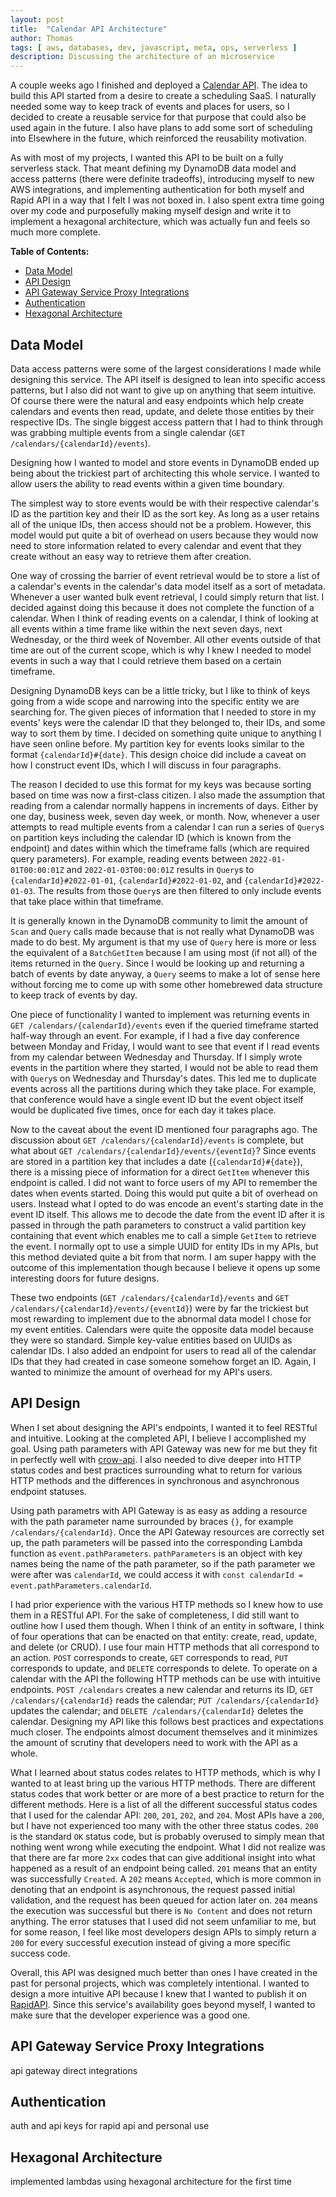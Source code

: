 ```yaml
---
layout: post
title:  "Calendar API Architecture"
author: Thomas
tags: [ aws, databases, dev, javascript, meta, ops, serverless ]
description: Discussing the architecture of an microservice
---
```


A couple weeks ago I finished and deployed a [Calendar API](/projects). The idea to build this API started from a desire to create a scheduling SaaS. I naturally needed some way to keep track of events and places for users, so I decided to create a reusable service for that purpose that could also be used again in the future. I also have plans to add some sort of scheduling into Elsewhere in the future, which reinforced the reusability motivation.

As with most of my projects, I wanted this API to be built on a fully serverless stack. That meant defining my DynamoDB data model and access patterns (there were definite tradeoffs), introducing myself to new AWS integrations, and implementing authentication for both myself and Rapid API in a way that I felt I was not boxed in. I also spent extra time going over my code and purposefully making myself design and write it to implement a hexagonal architecture, which was actually fun and feels so much more complete.

**Table of Contents:**

- [Data Model](#data-model)
- [API Design](#api-design)
- [API Gateway Service Proxy Integrations](#api-gateway-service-proxy-integrations)
- [Authentication](#authentication)
- [Hexagonal Architecture](#hexagonal-architecture)

## Data Model

Data access patterns were some of the largest considerations I made while designing this service. The API itself is designed to lean into specific access patterns, but I also did not want to give up on anything that seem intuitive. Of course there were the natural and easy endpoints which help create calendars and events then read, update, and delete those entities by their respective IDs. The single biggest access pattern that I had to think through was grabbing multiple events from a single calendar (`GET /calendars/{calendarId}/events`).

Designing how I wanted to model and store events in DynamoDB ended up being about the trickiest part of architecting this whole service. I wanted to allow users the ability to read events within a given time boundary.

The simplest way to store events would be with their respective calendar's ID as the partition key and their ID as the sort key. As long as a user retains all of the unique IDs, then access should not be a problem. However, this model would put quite a bit of overhead on users because they would now need to store information related to every calendar and event that they create without an easy way to retrieve them after creation.

One way of crossing the barrier of event retrieval would be to store a list of a calendar's events in the calendar's data model itself as a sort of metadata. Whenever a user wanted bulk event retrieval, I could simply return that list. I decided against doing this because it does not complete the function of a calendar. When I think of reading events on a calendar, I think of looking at all events within a time frame like within the next seven days, next Wednesday, or the third week of November. All other events outside of that time are out of the current scope, which is why I knew I needed to model events in such a way that I could retrieve them based on a certain timeframe.

Designing DynamoDB keys can be a little tricky, but I like to think of keys going from a wide scope and narrowing into the specific entity we are searching for. The given pieces of information that I needed to store in my events' keys were the calendar ID that they belonged to, their IDs, and some way to sort them by time. I decided on something quite unique to anything I have seen online before. My partition key for events looks similar to the format `{calendarId}#{date}`. This design choice did include a caveat on how I construct event IDs, which I will discuss in four paragraphs.

The reason I decided to use this format for my keys was because sorting based on time was now a first-class citizen. I also made the assumption that reading from a calendar normally happens in increments of days. Either by one day, business week, seven day week, or month. Now, whenever a user attempts to read multiple events from a calendar I can run a series of `Query`s on partition keys including the calendar ID (which is known from the endpoint) and dates within which the timeframe falls (which are required query parameters). For example, reading events between `2022-01-01T00:00:01Z` and `2022-01-03T00:00:01Z` results in `Query`s to `{calendarId}#2022-01-01`, `{calendarId}#2022-01-02`, and `{calendarId}#2022-01-03`. The results from those `Query`s are then filtered to only include events that take place within that timeframe.

It is generally known in the DynamoDB community to limit the amount of `Scan` and `Query` calls made because that is not really what DynamoDB was made to do best. My argument is that my use of `Query` here is more or less the equivalent of a `BatchGetItem` because I am using most (if not all) of the items returned in the `Query`. Since I would be looking up and returning a batch of events by date anyway, a `Query` seems to make a lot of sense here without forcing me to come up with some other homebrewed data structure to keep track of events by day.

One piece of functionality I wanted to implement was returning events in `GET /calendars/{calendarId}/events` even if the queried timeframe started half-way through an event. For example, if I had a five day conference between Monday and Friday, I would want to see that event if I read events from my calendar between Wednesday and Thursday. If I simply wrote events in the partition where they started, I would not be able to read them with `Query`s on Wednesday and Thursday's dates. This led me to duplicate events across all the partitions during which they take place. For example, that conference would have a single event ID but the event object itself would be duplicated five times, once for each day it takes place.

Now to the caveat about the event ID mentioned four paragraphs ago. The discussion about `GET /calendars/{calendarId}/events` is complete, but what about `GET /calendars/{calendarId}/events/{eventId}`? Since events are stored in a partition key that includes a date (`{calendarId}#{date}`), there is a missing piece of information for a direct `GetItem` whenever this endpoint is called. I did not want to force users of my API to remember the dates when events started. Doing this would put quite a bit of overhead on users. Instead what I opted to do was encode an event's starting date in the event ID itself. This allows me to decode the date from the event ID after it is passed in through the path parameters to construct a valid partition key containing that event which enables me to call a simple `GetItem` to retrieve the event. I normally opt to use a simple UUID for entity IDs in my APIs, but this method deviated quite a bit from that norm. I am super happy with the outcome of this implementation though because I believe it opens up some interesting doors for future designs.

These two endpoints (`GET /calendars/{calendarId}/events` and `GET /calendars/{calendarId}/events/{eventId}`) were by far the trickiest but most rewarding to implement due to the abnormal data model I chose for my event entities. Calendars were quite the opposite data model because they were so standard. Simple key-value entities based on UUIDs as calendar IDs. I also added an endpoint for users to read all of the calendar IDs that they had created in case someone somehow forget an ID. Again, I wanted to minimize the amount of overhead for my API's users.

## API Design

When I set about designing the API's endpoints, I wanted it to feel RESTful and intuitive. Looking at the completed API, I believe I accomplished my goal. Using path parameters with API Gateway was new for me but they fit in perfectly well with [crow-api](https://www.npmjs.com/package/crow-api). I also needed to dive deeper into HTTP status codes and best practices surrounding what to return for various HTTP methods and the differences in synchronous and asynchronous endpoint statuses.

Using path parametrs with API Gateway is as easy as adding a resource with the path parameter name surrounded by braces `{}`, for example `/calendars/{calendarId}`. Once the API Gateway resources are correctly set up, the path parameters will be passed into the corresponding Lambda function as `event.pathParameters`. `pathParameters` is an object with key names being the name of the path parameter, so if the path parameter we were after was `calendarId`, we could access it with `const calendarId = event.pathParameters.calendarId`.

I had prior experience with the various HTTP methods so I knew how to use them in a RESTful API. For the sake of completeness, I did still want to outline how I used them though. When I think of an entity in software, I think of four operations that can be enacted on that entity: create, read, update, and delete (or CRUD). I use four main HTTP methods that all correspond to an action. `POST` corresponds to create, `GET` corresponds to read, `PUT` corresponds to update, and `DELETE` corresponds to delete. To operate on a calendar with the API the following HTTP methods can be use with intuitive endpoints. `POST /calendars` creates a new calendar and returns its ID, `GET /calendars/{calendarId}` reads the calendar; `PUT /calendars/{calendarId}` updates the calendar; and `DELETE /calendars/{calendarId}` deletes the calendar. Designing my API like this follows best practices and expectations much closer. The endpoints almost document themselves and it minimizes the amount of scrutiny that developers need to work with the API as a whole.

What I learned about status codes relates to HTTP methods, which is why I wanted to at least bring up the various HTTP methods. There are different status codes that work better or are more of a best practice to return for the different methods. Here is a list of all the different successful status codes that I used for the calendar API: `200`, `201`, `202`, and `204`. Most APIs have a `200`, but I have not experienced too many with the other three status codes. `200` is the standard `OK` status code, but is probably overused to simply mean that nothing went wrong while executing the endpoint. What I did not realize was that there are far more `2xx` codes that can give additional insight into what happened as a result of an endpoint being called. `201` means that an entity was successfully `Created`. A `202` means `Accepted`, which is more common in denoting that an endpoint is asynchronous, the request passed initial validation, and the request has been queued for action later on. `204` means the execution was successful but there is `No Content` and does not return anything. The error statuses that I used did not seem unfamiliar to me, but for some reason, I feel like most developers design APIs to simply return a `200` for every successful execution instead of giving a more specific success code.

Overall, this API was designed much better than ones I have created in the past for personal projects, which was completely intentional. I wanted to design a more intuitive API because I knew that I wanted to publish it on [RapidAPI](https://rapidapi.com/tstep916/api/calendar22). Since this service's availability goes beyond myself, I wanted to make sure that the developer experience was a good one.

## API Gateway Service Proxy Integrations

api gateway direct integrations

## Authentication

auth and api keys for rapid api and personal use

## Hexagonal Architecture

implemented lambdas using hexagonal architecture for the first time